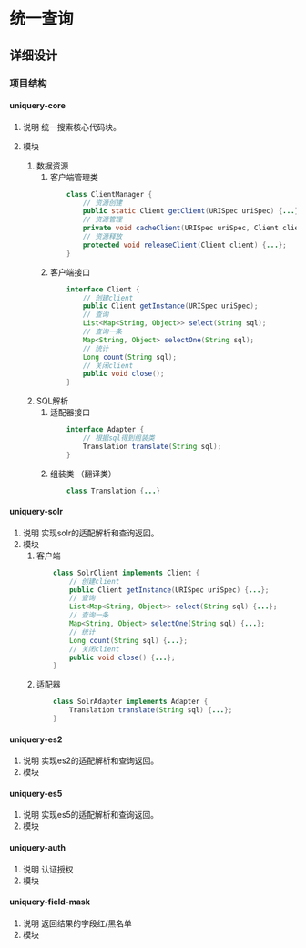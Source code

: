 # 统一查询
## 详细设计

###	项目结构

####	uniquery-core 
1.	说明
	统一搜索核心代码块。

1.	模块
	1.	数据资源
		1.	客户端管理类
			~~~java
				class ClientManager {
					// 资源创建
					public static Client getClient(URISpec uriSpec) {...};
					// 资源管理
					private void cacheClient(URISpec uriSpec, Client client) {...};
					// 资源释放
					protected void releaseClient(Client client) {...};
				}
			~~~	
		1.	客户端接口	
			~~~java
				interface Client {
					// 创建client
					public Client getInstance(URISpec uriSpec);
					// 查询
					List<Map<String, Object>> select(String sql);
					// 查询一条
					Map<String, Object> selectOne(String sql);
					// 统计
					Long count(String sql);
					// 关闭client
					public void close();
				}
			~~~	
	1.	SQL解析
		1.	适配器接口
			~~~java
				interface Adapter {
					// 根据sql得到组装类
					Translation translate(String sql);
				}
			~~~	
		1.	组装类 （翻译类）
			~~~java
				class Translation {...} 
			~~~	
		
####	uniquery-solr 
1.	说明 
	实现solr的适配解析和查询返回。
1.	模块 
	1.	客户端
		~~~java
			class SolrClient implements Client {
				// 创建client
				public Client getInstance(URISpec uriSpec) {...};
				// 查询
				List<Map<String, Object>> select(String sql) {...};
				// 查询一条
				Map<String, Object> selectOne(String sql) {...};
				// 统计
				Long count(String sql) {...};
				// 关闭client
				public void close() {...};
			}
		~~~	
	1.	适配器
		~~~java
			class SolrAdapter implements Adapter {
				Translation translate(String sql) {...};
			}
		~~~	

####	uniquery-es2
1.	说明 
	实现es2的适配解析和查询返回。
1.	模块
####	uniquery-es5
1.	说明 
	实现es5的适配解析和查询返回。
1.	模块
####	uniquery-auth
1.	说明 
	认证授权
1.	模块
####	uniquery-field-mask
1.	说明 
	返回结果的字段红/黑名单
1.	模块